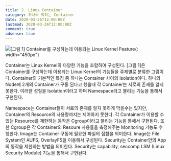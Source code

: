 ```yaml
---
title: 2. Linux Container
category: 하나씩 익히는 Container
date: 2020-03-26T12:00:00Z
lastmod: 2020-03-26T12:00:00Z
comment: true
adsense: true
---
```


![[그림 1] Container를 구성하는데 이용되는 Linux Kernel Feature]({{site.baseurl}}/images/onebyone_container/Linux_Container/Linux_Kernel_Features_for_Container.PNG){: width="450px"}

Container는 Linux Kernel의 다양한 기능을 조합하여 구성된다. [그림 1]은 Container를 구성하는데 이용되는 Linux Kernel의 기능들을 주제별로 분류한 그림이다. Container의 기본적인 특징 중 하나는 Container 사이의 Isolation이다. 하나의 Node에 2개의 Container가 구동 된다고 했을때 각 Container는 서로의 존재를 알지 못한다. 이러한 성질을 Isolation이라고 하며 Namespace라고 불리는 기능을 통해서 구현된다.

Namespace는 Container들이 서로의 존재를 알지 못하게 막을수는 있지만, Container의 Resource의 사용량까지는 제어하지 못한다. 각 Container가 이용할 수 있는 Resource를 제한하는 동작은 Cgroup이라고 불리는 기능을 통해서 구현된다. 또한 Cgroup은 각 Container의 Resoure 사용률을 측정해주는 Monitoring 기능도 수행한다. Image는 Container 구동에 필요한 파일의 집합을 의미한다. Image는 File System인 AUFS, OverlayFS을 이용해서 구성된다. Security는 Container안의 App의 동작을 제한하는 방법을 의미한다. Security는 capability, seccomp LSM (Linux Security Module) 기능을 통해서 구현된다.